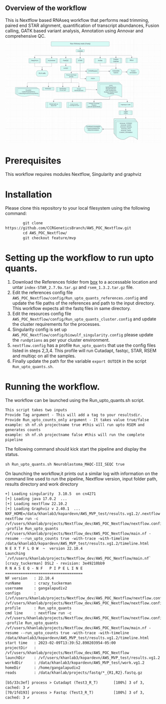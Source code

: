 ## Overview of the workflow
This is Nextflow based RNAseq workflow that performs read trimming, paired end STAR alignment, quantification of transcript abundances, Fusion calling, GATK based 
variant analysis, Annotation using Annovar and comprehensive QC. 
![RNAseq_workflow](DAG_rnaseq.png)

# Prerequisites

This workflow requires modules Nextflow, Singularity and graphviz


# Installation
Please clone this repository to your local filesystem using the following command:

```
        git clone https://github.com/CCRGeneticsBranch/AWS_POC_Nextflow.git
        cd AWS_POC_Nextflow/ 
        git checkout feature/mvp
```

# Setting up the workflow to run upto quants. 
1. Download the References folder from [box](https://nih.app.box.com/folder/193831680410) to a accessable location and untar `index-STAR_2.7.9a.tar.gz` and 
`rsem_1.3.2.tar.gz` file.
2. Edit the references config file  `AWS_POC_Nextflow/config/Run_upto_quants_references.config` and update the file paths of the references and path to the input 
directory. This workflow expects all the fastq files in same directory.
3. Edit the resources config file `AWS_POC_Nextflow/config/Run_upto_quants_cluster.config` and update the cluster requirements for the processes.
4. Singularity config is set up `AWS_POC_Nextflow/config/biowulf_singularity.config` please update the `runOptions` as per your cluster environment.
5. `nextflow.config` has a profile `Run_upto_quants` that use the config files listed in steps 2,3,4. This profile will run Cutadapt, fastqc, STAR, RSEM and 
multiqc 
on all the samples.  
6. Finally update the path for the variable `export OUTDIR` in the script `Run_upto_quants.sh`. 


# Running the workflow.

 The workflow can be launched using the Run_upto_quants.sh script. 
 ```
This script takes two inputs
Provide Tag argument - This will add a tag to your resultsdir.
Provide Run_upto_counts_only argument - It takes value true/false
example: sh nf.sh projectname true #this will run upto RSEM and generates counts 
example: sh nf.sh projectname false #this will run the complete pipeline 

 ```
The following command should kick start the pipeline and display the status.

`sh Run_upto_quants.sh Neuroblastoma_MAQC-III_SEQC true`

On launching the workflow,it prints out a similar log with information on the command line used to run the pipeline, Nextflow version, input folder path, results 
directory and work directory

```
+] Loading singularity  3.10.5  on cn4271 
[+] Loading java 17.0.2  ... 
[+] Loading nextflow 22.10.2
[+] Loading Graphviz v 2.40.1  ... 
NXF_HOME=/data/khanlab3/kopardevn/AWS_MVP_test/results.vg1.2/.nextflow
nextflow run -c /vf/users/khanlab/projects/Nextflow_dev/AWS_POC_Nextflow/nextflow.config -profile Run_upto_quants 
/vf/users/khanlab/projects/Nextflow_dev/AWS_POC_Nextflow/main.nf -resume --run_upto_counts true -with-trace -with-timeline 
/data/khanlab3/kopardevn/AWS_MVP_test/results.vg1.2/timeline.html
N E X T F L O W  ~  version 22.10.4
Launching `/vf/users/khanlab/projects/Nextflow_dev/AWS_POC_Nextflow/main.nf` [crazy_tuckerman] DSL2 - revision: 3e49210bb9
R N A S E Q - N F   P I P E L I N E  
===================================
NF version   : 22.10.4
runName      : crazy_tuckerman
username     : gangalapudiv2
configs      : [/vf/users/khanlab/projects/Nextflow_dev/AWS_POC_Nextflow/nextflow.config, /vf/users/khanlab/projects/Nextflow_dev/AWS_POC_Nextflow/nextflow.config]
profile      : Run_upto_quants
cmd line     : nextflow run -c /vf/users/khanlab/projects/Nextflow_dev/AWS_POC_Nextflow/nextflow.config -profile Run_upto_quants 
/vf/users/khanlab/projects/Nextflow_dev/AWS_POC_Nextflow/main.nf -resume --run_upto_counts true -with-trace -with-timeline 
/data/khanlab3/kopardevn/AWS_MVP_test/results.vg1.2/timeline.html
start time   : 2023-02-09T13:39:52.890203954-05:00
projectDir   : /vf/users/khanlab/projects/Nextflow_dev/AWS_POC_Nextflow
launchDir    : /vf/users/khanlab3/kopardevn/AWS_MVP_test/results.vg1.2
workdDir     : /data/khanlab3/kopardevn/AWS_MVP_test/work.vg1.2
homeDir      : /home/gangalapudiv2
reads        : /data/khanlab/projects/fastq/*_{R1,R2}.fastq.gz

[b5/33c3ef] process > Cutadapt (Test3_R_T)       [100%] 3 of 3, cached: 3 ✔
[70/1fd193] process > Fastqc (Test3_R_T)         [100%] 3 of 3, cached: 3 ✔

```


